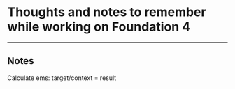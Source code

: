 # Thoughts and notes to remember while working on Foundation 4

---

## Notes

Calculate ems: target/context = result <!-- 72(h1 target size) / 16(body copy context) = 4.5(h1 result in ems) -->

